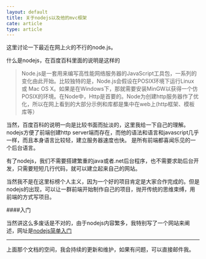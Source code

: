 ```yaml
---
layout: default
title: 关于nodejs以及他的mvc框架
cate: article
type: article
---
```


这里讨论一下最近在网上火的不行的node.js。

什么是nodejs，在百度百科里面的说明是这样的

>Node.js是一套用来编写高性能网络服务器的JavaScript工具包，一系列的变化由此开始。比较独特的是，Node.js会假设在POSIX环境下运行Linux 或 Mac OS X。如果是在Windows下，那就需要安装MinGW以获得一个仿POSIX的环境。在Node中，Http是首要的。Node为创建http服务器作了优化，所以在网上看到的大部分示例和库都是集中在web上(http框架、模板库等）

当然，百度百科的说明一向是比较书面而扯淡的，这里我给一下自己的理解。nodejs方便了前端创建http server端而存在，而他的语法和语言和javascript几乎一样，而且本身语言比较轻，建立服务器速度也快。
是所有前端都喜闻乐见的一个后台语言。

<!--more-->

有了nodejs，我们不需要搭建繁重的java或者.net后台程序，也不需要求助后台开发，只需要短短几行代码，就可以建立起来自己的网站。

当然我不是在这里标榜个人主义，因为一个好的项目肯定是大家合作完成的。但是nodejs的出现，可以让一群前端开始制作自己的项目，抛开传统的思维束缚，用前端的方式写项目。

####入门

当然讲这么多废话是不对的，由于nodejs内容繁多，我特别写了一个网站来阐述，网址是[nodejs简单入门](http://ajsdhf.github.io/nodejs/index.html)

------------
上面那个文档的空间，我会持续的更新和维护，如果有问题，可以直接邮件我。


